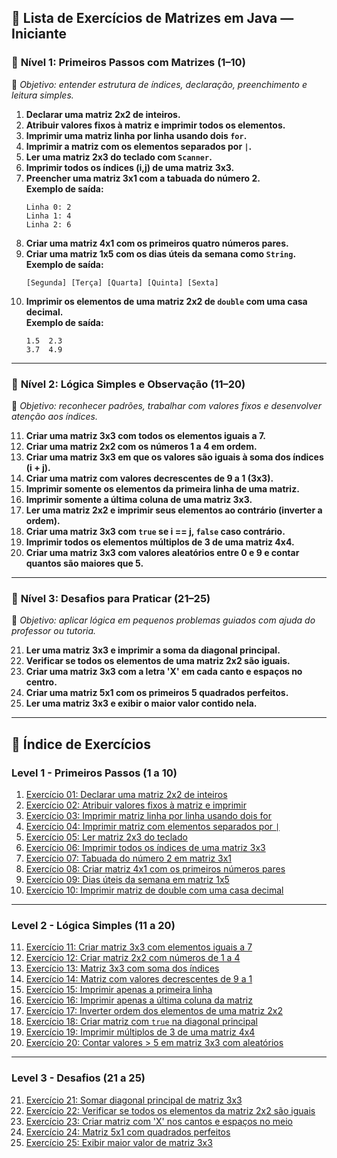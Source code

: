 
## 🔰 Lista de Exercícios de Matrizes em Java — **Iniciante**

### 📘 **Nível 1: Primeiros Passos com Matrizes (1–10)**
🔹 *Objetivo: entender estrutura de índices, declaração, preenchimento e leitura simples.*

1. **Declarar uma matriz 2x2 de inteiros.**
2. **Atribuir valores fixos à matriz e imprimir todos os elementos.**
3. **Imprimir uma matriz linha por linha usando dois `for`.**
4. **Imprimir a matriz com os elementos separados por `|`.**
5. **Ler uma matriz 2x3 do teclado com `Scanner`.**
6. **Imprimir todos os índices (i,j) de uma matriz 3x3.**
7. **Preencher uma matriz 3x1 com a tabuada do número 2.**  
   **Exemplo de saída:**
   ```
   Linha 0: 2  
   Linha 1: 4  
   Linha 2: 6
   ```
8. **Criar uma matriz 4x1 com os primeiros quatro números pares.**
9. **Criar uma matriz 1x5 com os dias úteis da semana como `String`.**  
   **Exemplo de saída:**
   ```
   [Segunda] [Terça] [Quarta] [Quinta] [Sexta]
   ```
10. **Imprimir os elementos de uma matriz 2x2 de `double` com uma casa decimal.**  
    **Exemplo de saída:**
    ```
    1.5  2.3  
    3.7  4.9
    ```

---

### 📗 **Nível 2: Lógica Simples e Observação (11–20)**
🔹 *Objetivo: reconhecer padrões, trabalhar com valores fixos e desenvolver atenção aos índices.*

11. **Criar uma matriz 3x3 com todos os elementos iguais a 7.**
12. **Criar uma matriz 2x2 com os números 1 a 4 em ordem.**
13. **Criar uma matriz 3x3 em que os valores são iguais à soma dos índices (i + j).**
14. **Criar uma matriz com valores decrescentes de 9 a 1 (3x3).**
15. **Imprimir somente os elementos da primeira linha de uma matriz.**
16. **Imprimir somente a última coluna de uma matriz 3x3.**
17. **Ler uma matriz 2x2 e imprimir seus elementos ao contrário (inverter a ordem).**
18. **Criar uma matriz 3x3 com `true` se i == j, `false` caso contrário.**
19. **Imprimir todos os elementos múltiplos de 3 de uma matriz 4x4.**
20. **Criar uma matriz 3x3 com valores aleatórios entre 0 e 9 e contar quantos são maiores que 5.**

---

### 📙 **Nível 3: Desafios para Praticar (21–25)**
🔹 *Objetivo: aplicar lógica em pequenos problemas guiados com ajuda do professor ou tutoria.*

21. **Ler uma matriz 3x3 e imprimir a soma da diagonal principal.**
22. **Verificar se todos os elementos de uma matriz 2x2 são iguais.**
23. **Criar uma matriz 3x3 com a letra 'X' em cada canto e espaços no centro.**
24. **Criar uma matriz 5x1 com os primeiros 5 quadrados perfeitos.**
25. **Ler uma matriz 3x3 e exibir o maior valor contido nela.**

---

## 🧭 Índice de Exercícios

### Level 1 - Primeiros Passos (1 a 10)

1. [Exercício 01: Declarar uma matriz 2x2 de inteiros](./Aprendiz/src/Nivel_1/Exercicio01.java)
2. [Exercício 02: Atribuir valores fixos à matriz e imprimir](./Aprendiz/src/Nivel_1/Exercicio02.java)
3. [Exercício 03: Imprimir matriz linha por linha usando dois for](./Aprendiz/src/Nivel_1/Exercicio03.java)
4. [Exercício 04: Imprimir matriz com elementos separados por `|`](./Aprendiz/src/Nivel_1/Exercicio04.java)
5. [Exercício 05: Ler matriz 2x3 do teclado](./Aprendiz/src/Nivel_1/Exercicio05.java)
6. [Exercício 06: Imprimir todos os índices de uma matriz 3x3](./Aprendiz/src/Nivel_1/Exercicio06.java)
7. [Exercício 07: Tabuada do número 2 em matriz 3x1](./Aprendiz/src/Nivel_1/Exercicio07.java)
8. [Exercício 08: Criar matriz 4x1 com os primeiros números pares](./Aprendiz/src/Nivel_1/Exercicio08.java)
9. [Exercício 09: Dias úteis da semana em matriz 1x5](./Aprendiz/src/Nivel_1/Exercicio09.java)
10. [Exercício 10: Imprimir matriz de double com uma casa decimal](./Aprendiz/src/Nivel_1/Exercicio10.java)

---

### Level 2 - Lógica Simples (11 a 20)

11. [Exercício 11: Criar matriz 3x3 com elementos iguais a 7](./Aprendiz/src/Nivel_2/Exercicio11.java)
12. [Exercício 12: Criar matriz 2x2 com números de 1 a 4](./Aprendiz/src/Nivel_2/Exercicio12.java)
13. [Exercício 13: Matriz 3x3 com soma dos índices](./Aprendiz/src/Nivel_2/Exercicio13.java)
14. [Exercício 14: Matriz com valores decrescentes de 9 a 1](./Aprendiz/src/Nivel_2/Exercicio14.java)
15. [Exercício 15: Imprimir apenas a primeira linha](./Aprendiz/src/Nivel_2/Exercicio15.java)
16. [Exercício 16: Imprimir apenas a última coluna da matriz](./Aprendiz/src/Nivel_2/Exercicio16.java)
17. [Exercício 17: Inverter ordem dos elementos de uma matriz 2x2](./Aprendiz/src/Nivel_2/Exercicio17.java)
18. [Exercício 18: Criar matriz com `true` na diagonal principal](./Aprendiz/src/Nivel_2/Exercicio18.java)
19. [Exercício 19: Imprimir múltiplos de 3 de uma matriz 4x4](./Aprendiz/src/Nivel_2/Exercicio19.java)
20. [Exercício 20: Contar valores > 5 em matriz 3x3 com aleatórios](./Aprendiz/src/Nivel_2/Exercicio20.java)

---

### Level 3 - Desafios (21 a 25)

21. [Exercício 21: Somar diagonal principal de matriz 3x3](./Aprendiz/src/Nivel_3/Exercicio21.java)
22. [Exercício 22: Verificar se todos os elementos da matriz 2x2 são iguais](./Aprendiz/src/Nivel_3/Exercicio22.java)
23. [Exercício 23: Criar matriz com 'X' nos cantos e espaços no meio](./Aprendiz/src/Nivel_3/Exercicio23.java)
24. [Exercício 24: Matriz 5x1 com quadrados perfeitos](./Aprendiz/src/Nivel_3/Exercicio24.java)
25. [Exercício 25: Exibir maior valor de matriz 3x3](./Aprendiz/src/Nivel_3/Exercicio25.java)
